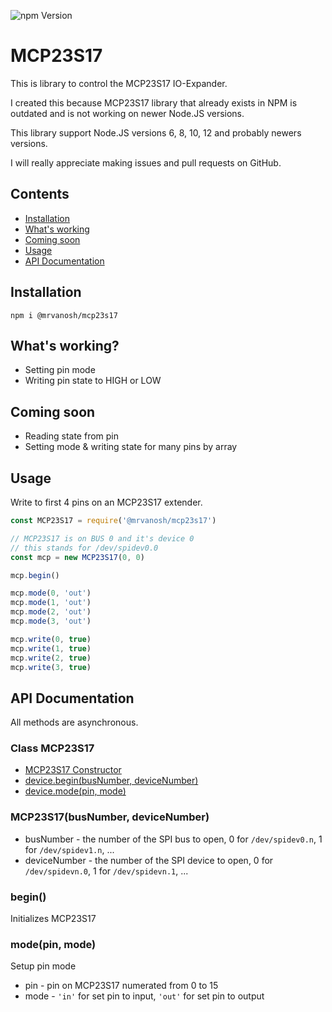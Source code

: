 ![npm Version](https://img.shields.io/npm/v/@mrvanosh/mcp23s17?style=flat-square)

# MCP23S17
This is library to control the MCP23S17 IO-Expander.

I created this because MCP23S17 library that already exists in NPM is outdated and is not working on newer Node.JS versions.

This library support Node.JS versions 6, 8, 10, 12 and probably newers versions.

I will really appreciate making issues and pull requests on GitHub.

## Contents
  * [Installation](#installation)
  * [What's working](#whats-working)
  * [Coming soon](#coming-soon)
  * [Usage](#usage)
  * [API Documentation](#api-documentation)

## Installation
```
npm i @mrvanosh/mcp23s17
```

## What's working?
- Setting pin mode
- Writing pin state to HIGH or LOW

## Coming soon
- Reading state from pin
- Setting mode & writing state for many pins by array

## Usage
Write to first 4 pins on an MCP23S17 extender.

```js
const MCP23S17 = require('@mrvanosh/mcp23s17')

// MCP23S17 is on BUS 0 and it's device 0
// this stands for /dev/spidev0.0
const mcp = new MCP23S17(0, 0)

mcp.begin()

mcp.mode(0, 'out')
mcp.mode(1, 'out')
mcp.mode(2, 'out')
mcp.mode(3, 'out')

mcp.write(0, true)
mcp.write(1, true)
mcp.write(2, true)
mcp.write(3, true)
```

## API Documentation
All methods are asynchronous.

### Class MCP23S17
- [MCP23S17 Constructor](#mcp23s17busnumber-devicenumber)
- [device.begin(busNumber, deviceNumber)](#begin)
- [device.mode(pin, mode)](#modepin-mode)
  
### MCP23S17(busNumber, deviceNumber)
- busNumber - the number of the SPI bus to open, 0 for `/dev/spidev0.n`, 1 for `/dev/spidev1.n`, ...
- deviceNumber - the number of the SPI device to open, 0 for `/dev/spidevn.0`, 1 for `/dev/spidevn.1`, ...

### begin()
  Initializes MCP23S17

### mode(pin, mode)
Setup pin mode
- pin - pin on MCP23S17 numerated from 0 to 15
- mode - `'in'` for set pin to input, `'out'` for set pin to output
